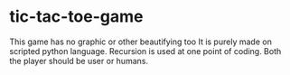 # tic-tac-toe-game
This game has no graphic or other beautifying too
It is purely made on scripted python language.
Recursion is used at one point of coding.
Both the player should be user or humans.
